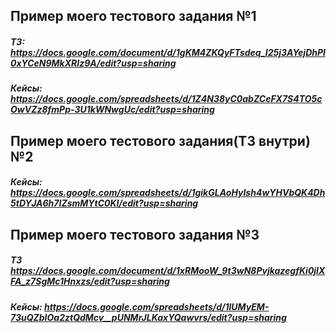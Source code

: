 ## Пример моего тестового задания №1
##### ТЗ: https://docs.google.com/document/d/1gKM4ZKQyFTsdeq_I25j3AYejDhPl0xYCeN9MkXRIz9A/edit?usp=sharing
##### Кейсы: https://docs.google.com/spreadsheets/d/1Z4N38yC0abZCeFX7S4TO5cOwVZz8fmPp-3U1kWNwgUc/edit?usp=sharing

## Пример моего тестового задания(ТЗ внутри) №2
##### Кейсы: https://docs.google.com/spreadsheets/d/1gikGLAoHyIsh4wYHVbQK4Dh5tDYJA6h7IZsmMYtC0KI/edit?usp=sharing

## Пример моего тестового задания №3
##### ТЗ https://docs.google.com/document/d/1xRMooW_9t3wN8PvjkazegfKi0jlXFA_z7SgMc1Hnxzs/edit?usp=sharing
##### Кейсы: https://docs.google.com/spreadsheets/d/1lUMyEM-73uQZbIOa2ztQdMcv__pUNMrJLKaxYQawvrs/edit?usp=sharing
